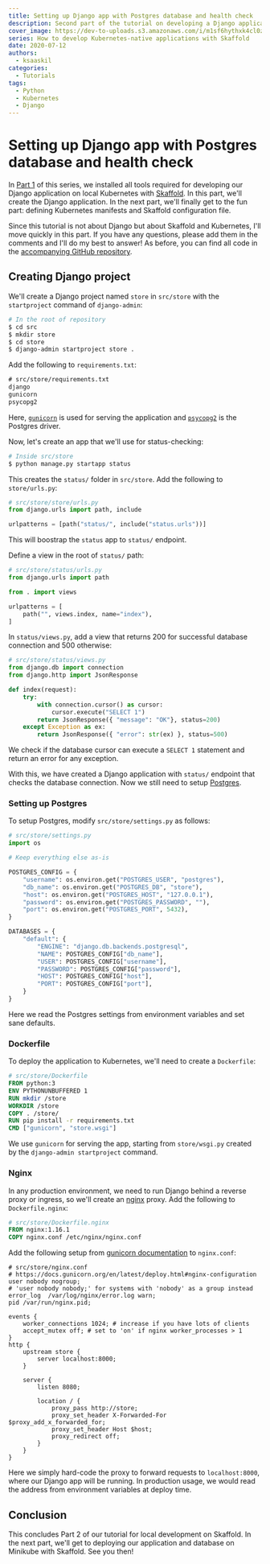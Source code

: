```yaml
---
title: Setting up Django app with Postgres database and health check
description: Second part of the tutorial on developing a Django application backed by Postgres on local Kubernetes
cover_image: https://dev-to-uploads.s3.amazonaws.com/i/m1sf6hythxk4cl0z780y.jpg
series: How to develop Kubernetes-native applications with Skaffold
date: 2020-07-12
authors:
  - ksaaskil
categories:
  - Tutorials
tags:
  - Python
  - Kubernetes
  - Django 
---
```


# Setting up Django app with Postgres database and health check

In [Part 1](https://dev.to/ksaaskil/getting-started-with-local-development-on-kubernetes-with-skaffold-1plc) of this series, we installed all tools required for developing our Django application on local Kubernetes with [Skaffold](https://skaffold.dev/). In this part, we'll create the Django application. In the next part, we'll finally get to the fun part: defining Kubernetes manifests and Skaffold configuration file.

<!-- more -->

Since this tutorial is not about Django but about Skaffold and Kubernetes, I'll move quickly in this part. If you have any questions, please add them in the comments and I'll do my best to answer! As before, you can find all code in the [accompanying GitHub repository](https://github.com/ksaaskil/django-postgres-skaffold-k8s).

## Creating Django project

We'll create a Django project named `store` in `src/store` with the `startproject` command of `django-admin`:

```bash
# In the root of repository
$ cd src
$ mkdir store
$ cd store
$ django-admin startproject store .
```

Add the following to `requirements.txt`:

```txt
# src/store/requirements.txt
django
gunicorn
psycopg2
```

Here, [`gunicorn`](https://gunicorn.org/) is used for serving the application and [`psycopg2`](https://pypi.org/project/psycopg2/) is the Postgres driver.

Now, let's create an app that we'll use for status-checking:

```bash
# Inside src/store
$ python manage.py startapp status
```

This creates the `status/` folder in `src/store`. Add the following to `store/urls.py`:

```python
# src/store/store/urls.py
from django.urls import path, include

urlpatterns = [path("status/", include("status.urls"))]
```

This will boostrap the `status` app to `status/` endpoint.

Define a view in the root of `status/` path:

```python
# src/store/status/urls.py
from django.urls import path

from . import views

urlpatterns = [
    path("", views.index, name="index"),
]
```

In `status/views.py`, add a view that returns 200 for successful database connection and 500 otherwise:

```python
# src/store/status/views.py
from django.db import connection
from django.http import JsonResponse

def index(request):
    try:
        with connection.cursor() as cursor:
            cursor.execute("SELECT 1")
        return JsonResponse({ "message": "OK"}, status=200)
    except Exception as ex:
        return JsonResponse({ "error": str(ex) }, status=500)

```

We check if the database cursor can execute a `SELECT 1` statement and return an error for any exception.

With this, we have created a Django application with `status/` endpoint that checks the database connection. Now we still need to setup [Postgres](https://www.postgresql.org/).

### Setting up Postgres

To setup Postgres, modify `src/store/settings.py` as follows:

```python
# src/store/settings.py
import os

# Keep everything else as-is

POSTGRES_CONFIG = {
    "username": os.environ.get("POSTGRES_USER", "postgres"),
    "db_name": os.environ.get("POSTGRES_DB", "store"),
    "host": os.environ.get("POSTGRES_HOST", "127.0.0.1"),
    "password": os.environ.get("POSTGRES_PASSWORD", ""),
    "port": os.environ.get("POSTGRES_PORT", 5432),
}

DATABASES = {
    "default": {
        "ENGINE": "django.db.backends.postgresql",
        "NAME": POSTGRES_CONFIG["db_name"],
        "USER": POSTGRES_CONFIG["username"],
        "PASSWORD": POSTGRES_CONFIG["password"],
        "HOST": POSTGRES_CONFIG["host"],
        "PORT": POSTGRES_CONFIG["port"],
    }
}
```

Here we read the Postgres settings from environment variables and set sane defaults.

### Dockerfile

To deploy the application to Kubernetes, we'll need to create a `Dockerfile`:

```Dockerfile
# src/store/Dockerfile
FROM python:3
ENV PYTHONUNBUFFERED 1
RUN mkdir /store
WORKDIR /store
COPY . /store/
RUN pip install -r requirements.txt
CMD ["gunicorn", "store.wsgi"]
```

We use `gunicorn` for serving the app, starting from `store/wsgi.py` created by the `django-admin startproject` command.

### Nginx

In any production environment, we need to run Django behind a reverse proxy or ingress, so we'll create an [nginx](https://nginx.org/en/) proxy. Add the following to `Dockerfile.nginx`:

```Dockerfile
# src/store/Dockerfile.nginx
FROM nginx:1.16.1
COPY nginx.conf /etc/nginx/nginx.conf
```

Add the following setup from [gunicorn documentation](https://docs.gunicorn.org/en/latest/deploy.html#nginx-configuration) to `nginx.conf`:

```nginx
# src/store/nginx.conf
# https://docs.gunicorn.org/en/latest/deploy.html#nginx-configuration
user nobody nogroup;
# 'user nobody nobody;' for systems with 'nobody' as a group instead
error_log  /var/log/nginx/error.log warn;
pid /var/run/nginx.pid;

events {
    worker_connections 1024; # increase if you have lots of clients
    accept_mutex off; # set to 'on' if nginx worker_processes > 1
}
http {
    upstream store {
        server localhost:8000;
    }

    server {
        listen 8080;

        location / {
            proxy_pass http://store;
            proxy_set_header X-Forwarded-For $proxy_add_x_forwarded_for;
            proxy_set_header Host $host;
            proxy_redirect off;
        }
    }
}
```

Here we simply hard-code the proxy to forward requests to `localhost:8000`, where our Django app will be running. In production usage, we would read the address from environment variables at deploy time. 

## Conclusion

This concludes Part 2 of our tutorial for local development on Skaffold. In the next part, we'll get to deploying our application and database on Minikube with Skaffold. See you then!